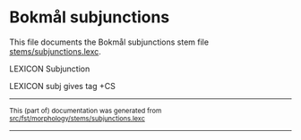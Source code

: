 # Bokmål subjunctions

This file documents the Bokmål subjunctions stem file [stems/subjunctions.lexc](https://github.com/giellalt/lang-nob/blob/main/src/fst/stems/subjunctions.lexc).

LEXICON Subjunction

LEXICON subj gives tag +CS

* * *

<small>This (part of) documentation was generated from [src/fst/morphology/stems/subjunctions.lexc](https://github.com/giellalt/lang-nob/blob/main/src/fst/morphology/stems/subjunctions.lexc)</small>

---

